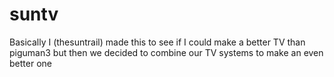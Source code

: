 # suntv

Basically I (thesuntrail) made this to see if I could make a better TV than piguman3 but then we decided to combine our TV systems to make an even better one